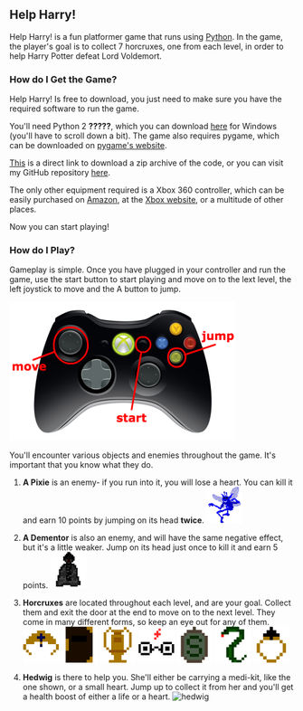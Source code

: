 ## Help Harry!

Help Harry! is a fun platformer game that runs using [Python](https://www.python.org/). In the game, the player's goal is to collect 7 horcruxes, one from each level, in order to help Harry Potter defeat Lord Voldemort.

### How do I Get the Game?

Help Harry! Is free to download, you just need to make sure you have the required software to run the game. 

You'll need Python 2 **?????**, which you can download [here](https://www.python.org/downloads/windows/) for Windows (you'll have to scroll down a bit). The game also requires pygame, which can be downloaded on [pygame's website](https://www.pygame.org/).

[This](https://github.com/zoe-stuart/harry-potter-platformer/archive/master.zip) is a direct link to download a zip archive of the code, or you can visit my GitHub repository [here](https://github.com/zoe-stuart/harry-potter-platformer).

The only other equipment required is a Xbox 360 controller, which can be easily purchased on [Amazon](https://www.amazon.com/Microsoft-Wired-Controller-Windows-Console/dp/B004QRKWLA), at the [Xbox website](http://www.xbox.com/en-US/xbox-one/accessories/controllers/controller-cable-windows), or a multitude of other places.

Now you can start playing!

### How do I Play?

Gameplay is simple. Once you have plugged in your controller and run the game, use the start button to start playing and move on to the lext level, the left joystick to move and the A button to jump.

![controls_diagram](assets/xbox_controller.png)

You'll encounter various objects and enemies throughout the game. It's important that you know what they do. 

1. **A Pixie** is an enemy- if you run into it, you will lose a heart. You can kill it and earn 10 points by jumping on its head **twice**. ![pixie](assets/pixie_tb.png)
2. **A Dementor** is also an enemy, and will have the same negative effect, but it's a little weaker. Jump on its head just once to kill it and earn 5 points. ![dementor](assets/dementor_tb.png)
3. **Horcruxes** are located throughout each level, and are your goal. Collect them and exit the door at the end to move on to the next level. They come in many different forms, so keep an eye out for any of them.
![horcrux1](assets/horcruxes/diadem_tb.png) ![horcruxes](assets/horcruxes/diary_tb.png) ![horcruxes](assets/horcruxes/goblet_tb.png) ![horcruxes](assets/horcruxes/harry_tb.png) ![horcruxes](assets/horcruxes/locket_tb.png) ![horcruxes](assets/horcruxes/nagini_tb.png) ![horcruxes](assets/horcruxes/ring_tb.png)

4. **Hedwig** is there to help you. She'll either be carrying a medi-kit, like the one shown, or a small heart. Jump up to collect it from her and you'll get a health boost of either a life or a heart. ![hedwig](assets/hedwig_down_tb.png)

